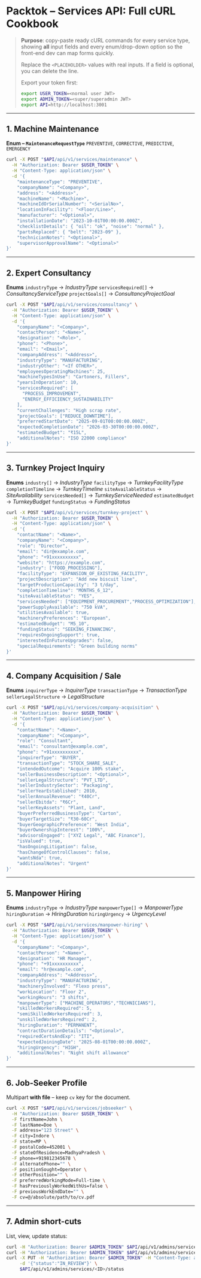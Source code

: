 # Packtok – Services API: Full cURL Cookbook

> **Purpose**: copy-paste ready cURL commands for every service type, showing **all** input fields and every enum/drop-down option so the front-end dev can map forms quickly.
>
> Replace the `<PLACEHOLDER>` values with real inputs. If a field is optional, you can delete the line.
>
> Export your token first:
>
> ```bash
> export USER_TOKEN=<normal user JWT>
> export ADMIN_TOKEN=<super/superadmin JWT>
> export API=http://localhost:3001
> ```

---

## 1. Machine Maintenance

**Enum – `MaintenanceRequestType`**
`PREVENTIVE`, `CORRECTIVE`, `PREDICTIVE`, `EMERGENCY`

```bash
curl -X POST "$API/api/v1/services/maintenance" \
  -H "Authorization: Bearer $USER_TOKEN" \
  -H "Content-Type: application/json" \
  -d '{
    "maintenanceType": "PREVENTIVE",
    "companyName": "<Company>",
    "address": "<Address>",
    "machineName": "<Machine>",
    "machineIdOrSerialNumber": "<SerialNo>",
    "locationInFacility": "<Floor/Line>",
    "manufacturer": "<Optional>",
    "installationDate": "2023-10-01T00:00:00.000Z",
    "checklistDetails": { "oil": "ok", "noise": "normal" },
    "partsReplaced": { "belt": "2023-09" },
    "technicianNotes": "<Optional>",
    "supervisorApprovalName": "<Optional>"
}'
```

---

## 2. Expert Consultancy

**Enums**
`industryType` → *IndustryType*
`servicesRequired[]` → *ConsultancyServiceType*
`projectGoals[]` → *ConsultancyProjectGoal*

```bash
curl -X POST "$API/api/v1/services/consultancy" \
  -H "Authorization: Bearer $USER_TOKEN" \
  -H "Content-Type: application/json" \
  -d '{
    "companyName": "<Company>",
    "contactPerson": "<Name>",
    "designation": "<Role>",
    "phone": "<Phone>",
    "email": "<Email>",
    "companyAddress": "<Address>",
    "industryType": "MANUFACTURING",
    "industryOther": "<If OTHER>",
    "employeesOperatingMachines": 25,
    "machineTypesInUse": "Cartoners, Fillers",
    "yearsInOperation": 10,
    "servicesRequired": [
      "PROCESS_IMPROVEMENT",
      "ENERGY_EFFICIENCY_SUSTAINABILITY"
    ],
    "currentChallenges": "High scrap rate",
    "projectGoals": ["REDUCE_DOWNTIME"],
    "preferredStartDate": "2025-09-01T00:00:00.000Z",
    "expectedCompletionDate": "2026-03-30T00:00:00.000Z",
    "estimatedBudget": "₹15L",
    "additionalNotes": "ISO 22000 compliance"
}'
```

---

## 3. Turnkey Project Inquiry

**Enums**
`industry[]` → *IndustryType*
`facilityType` → *TurnkeyFacilityType*
`completionTimeline` → *TurnkeyTimeline*
`siteAvailableStatus` → *SiteAvailability*
`servicesNeeded[]` → *TurnkeyServiceNeeded*
`estimatedBudget` → *TurnkeyBudget*
`fundingStatus` → *FundingStatus*

```bash
curl -X POST "$API/api/v1/services/turnkey-project" \
  -H "Authorization: Bearer $USER_TOKEN" \
  -H "Content-Type: application/json" \
  -d '{
    "contactName": "<Name>",
    "companyName": "<Company>",
    "role": "Director",
    "email": "dir@example.com",
    "phone": "+91xxxxxxxxxx",
    "website": "https://example.com",
    "industry": ["FOOD_PROCESSING"],
    "facilityType": "EXPANSION_OF_EXISTING_FACILITY",
    "projectDescription": "Add new biscuit line",
    "targetProductionCapacity": "3 t/day",
    "completionTimeline": "MONTHS_6_12",
    "siteAvailableStatus": "YES",
    "servicesNeeded": ["EQUIPMENT_PROCUREMENT","PROCESS_OPTIMIZATION"],
    "powerSupplyAvailable": "750 kVA",
    "utilitiesAvailable": true,
    "machineryPreferences": "European",
    "estimatedBudget": "M5_10",
    "fundingStatus": "SEEKING_FINANCING",
    "requiresOngoingSupport": true,
    "interestedInFutureUpgrades": false,
    "specialRequirements": "Green building norms"
}'
```

---

## 4. Company Acquisition / Sale

**Enums**
`inquirerType` → *InquirerType*
`transactionType` → *TransactionType*
`sellerLegalStructure` → *LegalStructure*

```bash
curl -X POST "$API/api/v1/services/company-acquisition" \
  -H "Authorization: Bearer $USER_TOKEN" \
  -H "Content-Type: application/json" \
  -d '{
    "contactName": "<Name>",
    "companyName": "<Company>",
    "role": "Consultant",
    "email": "consultant@example.com",
    "phone": "+91xxxxxxxxxx",
    "inquirerType": "BUYER",
    "transactionType": "STOCK_SHARE_SALE",
    "intendedOutcome": "Acquire 100% stake",
    "sellerBusinessDescription": "<Optional>",
    "sellerLegalStructure": "PVT_LTD",
    "sellerIndustrySector": "Packaging",
    "sellerYearEstablished": 2010,
    "sellerAnnualRevenue": "₹40Cr",
    "sellerEbitda": "₹6Cr",
    "sellerKeyAssets": "Plant, Land",
    "buyerPreferredBusinessType": "Carton",
    "buyerTargetSize": "₹30-60Cr",
    "buyerGeographicPreference": "West India",
    "buyerOwnershipInterest": "100%",
    "advisorsEngaged": ["XYZ Legal", "ABC Finance"],
    "isValued": true,
    "hasOngoingLitigation": false,
    "hasChangeOfControlClauses": false,
    "wantsNda": true,
    "additionalNotes": "Urgent"
}'
```

---

## 5. Manpower Hiring

**Enums**
`industryType` → *IndustryType*
`manpowerType[]` → *ManpowerType*
`hiringDuration` → *HiringDuration*
`hiringUrgency` → *UrgencyLevel*

```bash
curl -X POST "$API/api/v1/services/manpower-hiring" \
  -H "Authorization: Bearer $USER_TOKEN" \
  -H "Content-Type: application/json" \
  -d '{
    "companyName": "<Company>",
    "contactPerson": "<Name>",
    "designation": "HR Manager",
    "phone": "+91xxxxxxxxxx",
    "email": "hr@example.com",
    "companyAddress": "<Address>",
    "industryType": "MANUFACTURING",
    "machineryInvolved": "Flexo press",
    "workLocation": "Floor 2",
    "workingHours": "3 shifts",
    "manpowerType": ["MACHINE_OPERATORS","TECHNICIANS"],
    "skilledWorkersRequired": 5,
    "semiSkilledWorkersRequired": 3,
    "unskilledWorkersRequired": 2,
    "hiringDuration": "PERMANENT",
    "contractDurationDetails": "<Optional>",
    "requiredCertsAndExp": "ITI",
    "expectedJoiningDate": "2025-08-01T00:00:00.000Z",
    "hiringUrgency": "HIGH",
    "additionalNotes": "Night shift allowance"
}'
```

---

## 6. Job-Seeker Profile

Multipart **with file** – keep `cv` key for the document.

```bash
curl -X POST "$API/api/v1/services/jobseeker" \
  -H "Authorization: Bearer $USER_TOKEN" \
  -F firstName=John \
  -F lastName=Doe \
  -F address="123 Street" \
  -F city=Indore \
  -F state=MP \
  -F postalCode=452001 \
  -F stateOfResidence=MadhyaPradesh \
  -F phone=+919812345678 \
  -F alternatePhone="" \
  -F positionSought=Operator \
  -F otherPosition="" \
  -F preferredWorkingMode=Full-time \
  -F hasPreviouslyWorkedWithUs=false \
  -F previousWorkEndDate="" \
  -F cv=@/absolute/path/to/cv.pdf
```

---

## 7. Admin short-cuts

List, view, update status:

```bash
curl -H "Authorization: Bearer $ADMIN_TOKEN" $API/api/v1/admins/services   # list
curl -H "Authorization: Bearer $ADMIN_TOKEN" $API/api/v1/admins/services/<ID>  # detail
curl -X PUT -H "Authorization: Bearer $ADMIN_TOKEN" -H "Content-Type: application/json" \
     -d '{"status":"IN_REVIEW"}' \
     $API/api/v1/admins/services/<ID>/status
```
